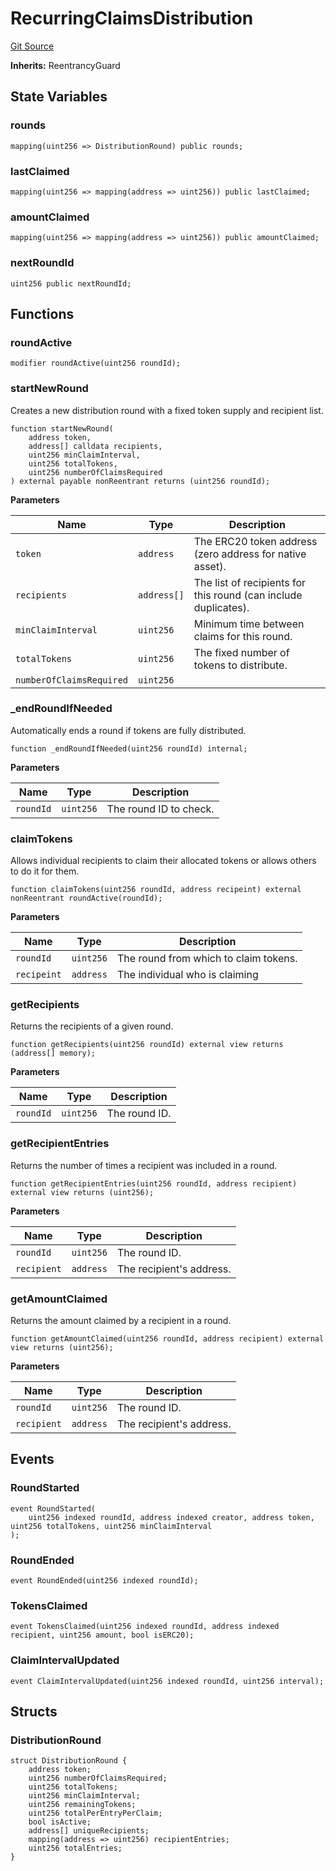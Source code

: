 # RecurringClaimsDistribution
[Git Source](https://github.com//PermissionlessGames/degen-casino/blob/802c543940ad29e6b5024793c831e376daa3fecd/src/distribution/RecurringClaimsDistribution.sol)

**Inherits:**
ReentrancyGuard


## State Variables
### rounds

```solidity
mapping(uint256 => DistributionRound) public rounds;
```


### lastClaimed

```solidity
mapping(uint256 => mapping(address => uint256)) public lastClaimed;
```


### amountClaimed

```solidity
mapping(uint256 => mapping(address => uint256)) public amountClaimed;
```


### nextRoundId

```solidity
uint256 public nextRoundId;
```


## Functions
### roundActive


```solidity
modifier roundActive(uint256 roundId);
```

### startNewRound

Creates a new distribution round with a fixed token supply and recipient list.


```solidity
function startNewRound(
    address token,
    address[] calldata recipients,
    uint256 minClaimInterval,
    uint256 totalTokens,
    uint256 numberOfClaimsRequired
) external payable nonReentrant returns (uint256 roundId);
```
**Parameters**

|Name|Type|Description|
|----|----|-----------|
|`token`|`address`|The ERC20 token address (zero address for native asset).|
|`recipients`|`address[]`|The list of recipients for this round (can include duplicates).|
|`minClaimInterval`|`uint256`|Minimum time between claims for this round.|
|`totalTokens`|`uint256`|The fixed number of tokens to distribute.|
|`numberOfClaimsRequired`|`uint256`||


### _endRoundIfNeeded

Automatically ends a round if tokens are fully distributed.


```solidity
function _endRoundIfNeeded(uint256 roundId) internal;
```
**Parameters**

|Name|Type|Description|
|----|----|-----------|
|`roundId`|`uint256`|The round ID to check.|


### claimTokens

Allows individual recipients to claim their allocated tokens or allows others to do it for them.


```solidity
function claimTokens(uint256 roundId, address recipeint) external nonReentrant roundActive(roundId);
```
**Parameters**

|Name|Type|Description|
|----|----|-----------|
|`roundId`|`uint256`|The round from which to claim tokens.|
|`recipeint`|`address`|The individual who is claiming|


### getRecipients

Returns the recipients of a given round.


```solidity
function getRecipients(uint256 roundId) external view returns (address[] memory);
```
**Parameters**

|Name|Type|Description|
|----|----|-----------|
|`roundId`|`uint256`|The round ID.|


### getRecipientEntries

Returns the number of times a recipient was included in a round.


```solidity
function getRecipientEntries(uint256 roundId, address recipient) external view returns (uint256);
```
**Parameters**

|Name|Type|Description|
|----|----|-----------|
|`roundId`|`uint256`|The round ID.|
|`recipient`|`address`|The recipient's address.|


### getAmountClaimed

Returns the amount claimed by a recipient in a round.


```solidity
function getAmountClaimed(uint256 roundId, address recipient) external view returns (uint256);
```
**Parameters**

|Name|Type|Description|
|----|----|-----------|
|`roundId`|`uint256`|The round ID.|
|`recipient`|`address`|The recipient's address.|


## Events
### RoundStarted

```solidity
event RoundStarted(
    uint256 indexed roundId, address indexed creator, address token, uint256 totalTokens, uint256 minClaimInterval
);
```

### RoundEnded

```solidity
event RoundEnded(uint256 indexed roundId);
```

### TokensClaimed

```solidity
event TokensClaimed(uint256 indexed roundId, address indexed recipient, uint256 amount, bool isERC20);
```

### ClaimIntervalUpdated

```solidity
event ClaimIntervalUpdated(uint256 indexed roundId, uint256 interval);
```

## Structs
### DistributionRound

```solidity
struct DistributionRound {
    address token;
    uint256 numberOfClaimsRequired;
    uint256 totalTokens;
    uint256 minClaimInterval;
    uint256 remainingTokens;
    uint256 totalPerEntryPerClaim;
    bool isActive;
    address[] uniqueRecipients;
    mapping(address => uint256) recipientEntries;
    uint256 totalEntries;
}
```

